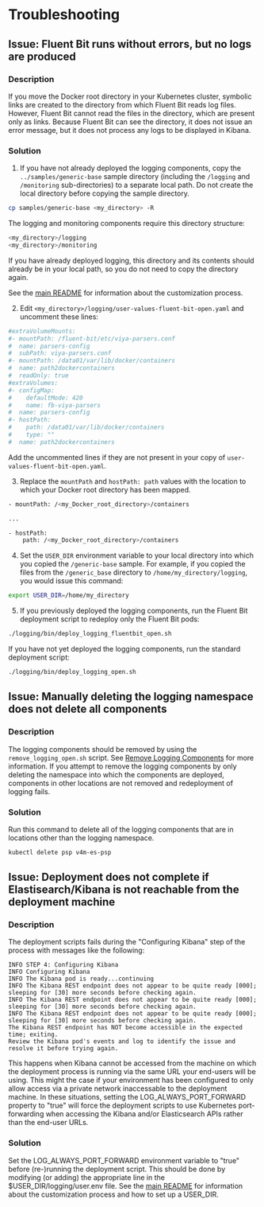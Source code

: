 # Troubleshooting

## Issue: Fluent Bit runs without errors, but no logs are produced

### Description
If you move the Docker root directory in your Kubernetes cluster, symbolic links are created to the 
directory from which Fluent Bit reads log files. However, Fluent Bit cannot read the files in the directory, 
which are present only as links. Because Fluent Bit can see the directory, it does not issue an error 
message, but it does not process any logs to be displayed in Kibana.

### Solution
1. If you have not already deployed the logging components, copy the `../samples/generic-base` sample directory (including the `/logging` and `/monitoring` sub-directories) to a separate local path. Do not create the local directory before copying the sample directory.
```bash
cp samples/generic-base <my_directory> -R
```

The logging and monitoring components require this directory structure:
```bash
<my_directory>/logging
<my_directory>/monitoring
```
If you have already deployed logging, this directory and its contents should already be in your local path, so 
you do not need to copy the directory again. 

See the [main README](../README.md#customization) for information about the customization process.

2. Edit `<my_directory>/logging/user-values-fluent-bit-open.yaml` and uncomment these lines:
```bash
#extraVolumeMounts:
#- mountPath: /fluent-bit/etc/viya-parsers.conf
#  name: parsers-config
#  subPath: viya-parsers.conf
#- mountPath: /data01/var/lib/docker/containers
#  name: path2dockercontainers
#  readOnly: true
#extraVolumes:
#- configMap:
#    defaultMode: 420
#    name: fb-viya-parsers
#  name: parsers-config
#- hostPath:
#    path: /data01/var/lib/docker/containers
#    type: ""
#  name: path2dockercontainers
```
Add the uncommented lines if they are not present in your copy of `user-values-fluent-bit-open.yaml`.

3. Replace the `mountPath` and `hostPath: path` values with the location to which your Docker root directory has been mapped.
```bash
- mountPath: /<my_Docker_root_directory>/containers

...

- hostPath:
    path: /<my_Docker_root_directory>/containers
```

4. Set the `USER_DIR` environment variable to your local directory into which you copied the `/generic-base` sample. For example, if you copied the files from the `/generic_base` directory to `/home/my_directory/logging`, you would issue this command:

```bash
export USER_DIR=/home/my_directory
```

5. If you previously deployed the logging components, run the Fluent Bit deployment script to redeploy only the Fluent Bit pods:

```bash
./logging/bin/deploy_logging_fluentbit_open.sh
```

If you have not yet deployed the logging components, run the standard deployment script:

```bash
./logging/bin/deploy_logging_open.sh
```

## Issue: Manually deleting the logging namespace does not delete all components 

### Description
The logging components should be removed by using the `remove_logging_open.sh` script. See [Remove Logging Components](README.md#lremove) for more information. If you attempt to remove the logging components by only deleting the namespace into which the components are deployed, components in other locations are not removed and redeployment of logging fails.

### Solution
Run this command to delete all of the logging components that are in locations 
other than the logging namespace.

```bash
kubectl delete psp v4m-es-psp
```

## Issue: Deployment does not complete if Elastisearch/Kibana is not reachable from the deployment machine

### Description
The deployment scripts fails during the "Configuring Kibana" step of the process with messages like the following:
```
INFO STEP 4: Configuring Kibana
INFO Configuring Kibana
INFO The Kibana pod is ready...continuing
INFO The Kibana REST endpoint does not appear to be quite ready [000]; sleeping for [30] more seconds before checking again.
INFO The Kibana REST endpoint does not appear to be quite ready [000]; sleeping for [30] more seconds before checking again.
INFO The Kibana REST endpoint does not appear to be quite ready [000]; sleeping for [30] more seconds before checking again.
The Kibana REST endpoint has NOT become accessible in the expected time; exiting.
Review the Kibana pod's events and log to identify the issue and resolve it before trying again.
```
This happens when Kibana cannot be accessed from the machine on which the deployment process is running via the same
URL your end-users will be using.  This might the case if your environment has been configured to only allow access via
a private network inaccessable to the deployment machine.  In these situations, setting the LOG_ALWAYS_PORT_FORWARD 
property to "true" will force the deployment scripts to use Kubernetes port-forwarding when accessing the Kibana and/or 
Elasticsearch APIs rather than the end-user URLs.

### Solution
Set the LOG_ALWAYS_PORT_FORWARD environment variable to "true" before (re-)running the deployment script.  This should be done 
by modifying (or adding) the appropriate line in the $USER_DIR/logging/user.env file.  See the [main README](../README.md#customization) 
for information about the customization process and how to set up a USER_DIR.
